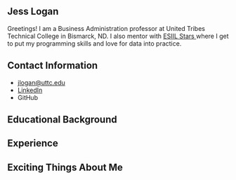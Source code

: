## Jess Logan
Greetings! I am a Business Administration professor at United Tribes Technical College in Bismarck, ND. I also mentor with [ESIIL Stars ](https://esiil.org/)where I get to put my programming skills and love for data into practice. 

## Contact Information
* <jlogan@uttc.edu>
* [LinkedIn](https://www.linkedin.com/in/jessica-logan-nd)
* GitHub

## Educational Background

## Experience

## Exciting Things About Me
